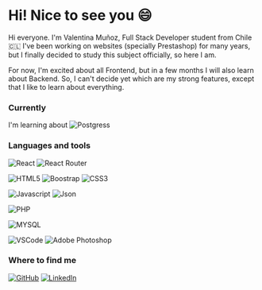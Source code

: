 <h1>Hi! Nice to see you 😄</h1>

Hi everyone. I'm Valentina Muñoz, Full Stack Developer student from Chile 🇨🇱 I've been working on websites (specially Prestashop) for many years, but I finally decided to study this subject officially, so here I am.

For now, I'm excited about all Frontend, but in a few months I will also learn about Backend. So, I can't decide yet which are my strong features, except that I like to learn about everything.

<h3>Currently</h3>
<p>I'm learning about <img alt="Postgress" src="https://img.shields.io/badge/PostgreSQL-316192?style=for-the-badge&logo=postgresql&logoColor=white" /></p>

<h3>Languages and tools</h3>
<p><img alt="React" src="https://img.shields.io/badge/React-20232A?style=for-the-badge&logo=react&logoColor=61DAFB" /> <img alt="React Router" src="https://img.shields.io/badge/React_Router-CA4245?style=for-the-badge&logo=react-router&logoColor=white" /> </p>
<p><img alt="HTML5" src="https://img.shields.io/badge/HTML5-E34F26?style=for-the-badge&logo=html5&logoColor=white" /> <img alt="Boostrap" src="https://img.shields.io/badge/Bootstrap-563D7C?style=for-the-badge&logo=bootstrap&logoColor=white" /> <img alt="CSS3" src="https://img.shields.io/badge/CSS3-1572B6?style=for-the-badge&logo=css3&logoColor=white" /></p>
<p><img alt="Javascript" src="https://img.shields.io/badge/JavaScript-323330?style=for-the-badge&logo=javascript&logoColor=F7DF1E" /> <img alt="Json" src="https://img.shields.io/badge/json-5E5C5C?style=for-the-badge&logo=json&logoColor=white" /></p>
<p><img alt="PHP" src="https://img.shields.io/badge/PHP-777BB4?style=for-the-badge&logo=php&logoColor=white" /></p>
<p><img alt="MYSQL" src="https://img.shields.io/badge/MySQL-005C84?style=for-the-badge&logo=mysql&logoColor=white" /> </p>
<p><img alt="VSCode" src="https://img.shields.io/badge/VSCode-0078D4?style=for-the-badge&logo=visual%20studio%20code&logoColor=white" /> <img alt="Adobe Photoshop" src="https://img.shields.io/badge/Adobe%20Photoshop-31A8FF?style=for-the-badge&logo=Adobe%20Photoshop&logoColor=black" /> </p>

<h3>Where to find me</h3>
<p><a href="https://github.com/vnasp"><img alt="GitHub" src="https://img.shields.io/badge/GitHub-100000?style=for-the-badge&logo=github&logoColor=white" /></a> <a href="http://linkedin.com/in/valentinamunoz-frontend"><img alt="LinkedIn" src="https://img.shields.io/badge/LinkedIn-0077B5?style=for-the-badge&logo=linkedin&logoColor=white" /></a> <a href=""></p>



